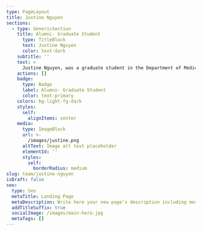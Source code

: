 ```yaml
---
type: PageLayout
title: Justine Nguyen
sections:
  - type: GenericSection
    title: Alumni- Graduate Student
      type: TitleBlock
      text: Justine Nguyen
      color: text-dark
    subtitle: ''
    text: >
      Justine Nguyen, was a graduate student in the Department of Medical and Clinical Epidemiology at Oregon Health & Science University, studying Bioinformatics and Computational Biology. Previously, her master’s work in Bioinformatics revolved around predicting bacterial proteins in the Ovarian Tumor family through the use of generating features and learning from primary amino acid sequences. Her interests lie in using computational tools to drive lab experiments and aiding in modeling the underlying biology in a system. In the Karstens lab, she participated in the development of an IgA-seq package to help streamline IgA sequencing analyses.
    actions: []
    badge:
      type: Badge
      label: Alumni- Graduate Student
      color: text-primary
    colors: bg-light-fg-dark
    styles:
      self:
        alignItems: center
    media:
      type: ImageBlock
      url: >-
        /images/justine.png
      altText: Image alt text placeholder
      elementId: ''
      styles:
        self:
          borderRadius: medium
slug: team/justine-nguyen
isDraft: false
seo:
  type: Seo
  metaTitle: Landing Page
  metaDescription: Write here your new page's description including most relevant keywords.
  addTitleSuffix: true
  socialImage: /images/main-hero.jpg
  metaTags: []
---
```

